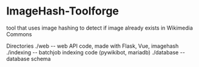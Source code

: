 # ImageHash-Toolforge
tool that uses image hashing to detect if image already exists in Wikimedia Commons

Directories
./web -- web API code, made with Flask, Vue, imagehash
./indexing -- batchjob indexing code (pywikibot, mariadb)
./database -- database schema 

